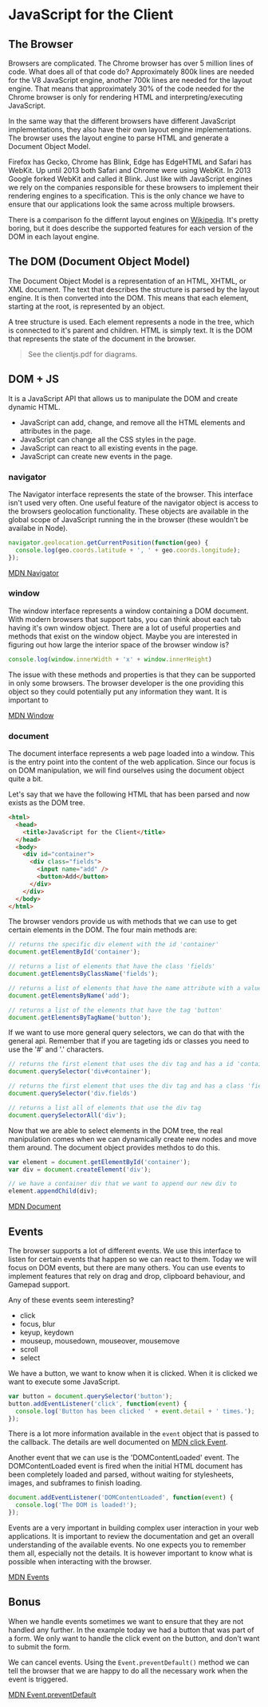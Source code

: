 # JavaScript for the Client

## The Browser

Browsers are complicated. The Chrome browser has over 5 million lines of code. What does all of that code do? Approximately 800k lines are needed for the V8 JavaScript engine, another 700k lines are needed for the layout engine. That means that approximately 30% of the code needed for the Chrome browser is only for rendering HTML and interpreting/executing JavaScript.

In the same way that the different browsers have different JavaScript implementations, they also have their own layout engine implementations. The browser uses the layout engine to parse HTML and generate a Document Object Model.

Firefox has Gecko, Chrome has Blink, Edge has EdgeHTML and Safari has WebKit. Up until 2013 both Safari and Chrome were using WebKit. In 2013 Google forked WebKit and called it Blink. Just like with JavaScript engines we rely on the companies responsible for these browsers to implement their rendering engines to a specification. This is the only chance we have to ensure that our applications look the same across multiple browsers.

There is a comparison fo the differnt layout engines on [Wikipedia](https://en.wikipedia.org/wiki/Comparison_of_layout_engines_(Document_Object_Model)). It's pretty boring, but it does describe the supported features for each version of the DOM in each layout engine.

## The DOM (Document Object Model)

The Document Object Model is a representation of an HTML, XHTML, or XML document. The text that describes the structure is parsed by the layout engine. It is then converted into the DOM. This means that each element, starting at the root, is represented by an object.

A tree structure is used. Each element represents a node in the tree, which is connected to it's parent and children. HTML is simply text. It is the DOM that represents the state of the document in the browser.

> See the clientjs.pdf for diagrams.

## DOM + JS

It is a JavaScript API that allows us to manipulate the DOM and create dynamic HTML.

* JavaScript can add, change, and remove all the HTML elements and attributes in the page.
* JavaScript can change all the CSS styles in the page.
* JavaScript can react to all existing events in the page.
* JavaScript can create new events in the page.

### navigator

The Navigator interface represents the state of the browser. This interface isn't used very often. One useful feature of the navigator object is access to the browsers geolocation functionality. These objects are available in the global scope of JavaScript running the in the browser (these wouldn't be availabe in Node).

```javascript
navigator.geolocation.getCurrentPosition(function(geo) {
  console.log(geo.coords.latitude + ', ' + geo.coords.longitude);
});
```

[MDN Navigator](https://developer.mozilla.org/en-US/docs/Web/API/Navigator)

### window

The window interface represents a window containing a DOM document. With modern browsers that support tabs, you can think about each tab having it's own window object. There are a lot of useful properties and methods that exist on the window object. Maybe you are interested in figuring out how large the interior space of the browser window is?

```javascript
console.log(window.innerWidth + 'x' + window.innerHeight)
```

The issue with these methods and properties is that they can be supported in only some browsers. The browser developer is the one providing this object so they could potentially put any information they want. It is important to

[MDN Window](https://developer.mozilla.org/en-US/docs/Web/API/Window)

### document

The document interface represents a web page loaded into a window. This is the entry point into the content of the web application. Since our focus is on DOM manipulation, we will find ourselves using the document object quite a bit.

Let's say that we have the following HTML that has been parsed and now exists as the DOM tree.

```html
<html>
  <head>
    <title>JavaScript for the Client</title>
  </head>
  <body>
    <div id="container">
      <div class="fields">
        <input name="add" />
        <button>Add</button>
      </div>
    </div>
  </body>
</html>
```

The browser vendors provide us with methods that we can use to get certain elements in the DOM. The four main methods are:

```javascript
// returns the specific div element with the id 'container'
document.getElementById('container');

// returns a list of elements that have the class 'fields'
document.getElementsByClassName('fields');

// returns a list of elements that have the name attribute with a value of 'add'
document.getElementsByName('add');

// returns a list of the elements that have the tag 'button'
document.getElementsByTagName('button');
```

If we want to use more general query selectors, we can do that with the general api. Remember that if you are tageting ids or classes you need to use the '#' and '.' characters.

```javascript
// returns the first element that uses the div tag and has a id 'container'
document.querySelector('div#container');

// returns the first element that uses the div tag and has a class 'fields'
document.querySelector('div.fields')

// returns a list all of elements that use the div tag
document.querySelectorAll('div');
```

Now that we are able to select elements in the DOM tree, the real manipulation comes when we can dynamically create new nodes and move them around. The document object provides methdos to do this.

```javascript
var element = document.getElementById('container');
var div = document.createElement('div');

// we have a container div that we want to append our new div to
element.appendChild(div);
```

[MDN Document](https://developer.mozilla.org/en-US/docs/Web/API/Document)


## Events

The browser supports a lot of different events. We use this interface to listen for certain events that happen so we can react to them. Today we will focus on DOM events, but there are many others. You can use events to implement features that rely on drag and drop, clipboard behaviour, and Gamepad support.

Any of these events seem interesting?

* click
* focus, blur
* keyup, keydown
* mouseup, mousedown, mouseover, mousemove
* scroll
* select

We have a button, we want to know when it is clicked. When it is clicked we want to execute some JavaScript.

```javascript
var button = document.querySelector('button');
button.addEventListener('click', function(event) {
  console.log('Button has been clicked ' + event.detail + ' times.');
});
```

There is a lot more information available in the `event` object that is passed to the callback. The details are well documented on [MDN click Event](https://developer.mozilla.org/en-US/docs/Web/Events/click).

Another event that we can use is the 'DOMContentLoaded' event. The DOMContentLoaded event is fired when the initial HTML document has been completely loaded and parsed, without waiting for stylesheets, images, and subframes to finish loading.

```javascript
document.addEventListener('DOMContentLoaded', function(event) {
  console.log('The DOM is loaded!');
});
```

Events are a very important in building complex user interaction in your web applications. It is important to review the documentation and get an overall understanding of the available events. No one expects you to remember them all, especially not the details. It is however important to know what is possible when interacting with the browser.

[MDN Events](https://developer.mozilla.org/en-US/docs/Web/Events)

## Bonus

When we handle events sometimes we want to ensure that they are not handled any further. In the example today we had a button that was part of a form. We only want to handle the click event on the button, and don't want to submit the form.

We can cancel events. Using the `Event.preventDefault()` method we can tell the browser that we are happy to do all the necessary work when the event is triggered.

[MDN Event.preventDefault](https://developer.mozilla.org/en-US/docs/Web/API/Event/preventDefault)
